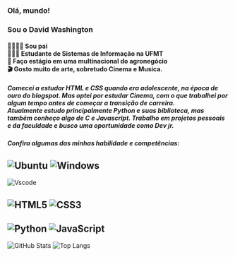 ### Olá, mundo!
### Sou o David Washington

#### 👨🏾‍👦🏾 Sou pai <br>👨🏾‍💻 Estudante de Sistemas de Informação na UFMT <br>🌱 Faço estágio em uma multinacional do agronegócio<br>🎬 Gosto muito de arte, sobretudo Cinema e Musica.
##### Comecei a estudar HTML e CSS quando era adolescente, na época de ouro do blogspot. Mas optei por estudar Cinema, com o que trabalhei por algum tempo antes de começar a transição de carreira.<br>Atualmente estudo principalmente Python e suas biblioteca, mas também conheço algo de C e Javascript. Trabalho em projetos pessoais e da faculdade e busco uma oportunidade como Dev jr.

##### Confira algumas das minhas habilidade e competências:
 ![Ubuntu](https://img.shields.io/badge/Ubuntu-35495E?style=for-the-badge&logo=ubuntu&logoColor=2CA5E0)  ![Windows](https://img.shields.io/badge/Windows-000?style=for-the-badge&logo=windows&logoColor=2CA5E0) 
 ----
 
  ![Vscode](https://img.shields.io/badge/Vscode-007ACC?style=for-the-badge&logo=visual-studio-code&logoColor=white) 
  
   ![HTML5](https://img.shields.io/badge/HTML5-E34F26?style=for-the-badge&logo=html5&logoColor=white)  ![CSS3](https://img.shields.io/badge/CSS3-1572B6?style=for-the-badge&logo=css3&logoColor=white) 
   --
![Python](https://img.shields.io/badge/python-3670A0?style=for-the-badge&logo=python&logoColor=ffdd54)  ![JavaScript](https://img.shields.io/badge/JavaScript-F7DF1E?style=for-the-badge&logo=javascript&logoColor=black) 
 --

![GitHub Stats](https://github-readme-stats.vercel.app/api?username=afrofutureman&theme=transparent&bg_color=000&border_color=30A3DC&show_icons=true&icon_color=30A3DC&title_color=E94D5F&text_color=FFF) ![Top Langs](https://github-readme-stats-git-masterrstaa-rickstaa.vercel.app/api/top-langs/?username=afrofutureman&layout=compact&bg_color=000&border_color=30A3DC&title_color=E94D5F&text_color=FFF)
